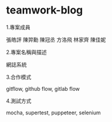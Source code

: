 # teamwork-blog

1.專案成員

張皓評
陳羿勳
陳冠丞
方洛飛
林家齊
陳佳妮

2.專案名稱與描述

網誌系統

3.合作模式

gitflow, github flow, gitlab flow

4.測試方式 

mocha, supertest, puppeteer, selenium
